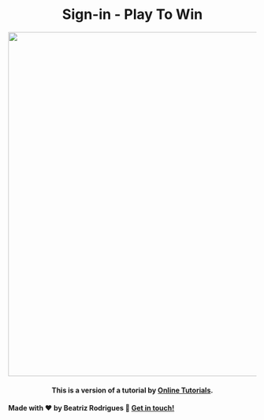 <h1 align="center">
Sign-in - Play To Win
</h1>

<div align="center">
<img src="https://user-images.githubusercontent.com/88628960/133906057-91bbf2de-2a5b-4bf6-89fa-6a15f9e6553f.PNG" width="700px" />
</div>

<h4 align="center">
This is a version of a tutorial by <a href="https://www.youtube.com/watch?v=mSAEGEAnyIY">Online Tutorials</a>.
<h4>
 
Made with ♥ by Beatriz Rodrigues 👋 <a href="https://www.linkedin.com/in/beatrizrodrgues/">Get in touch!</a>

